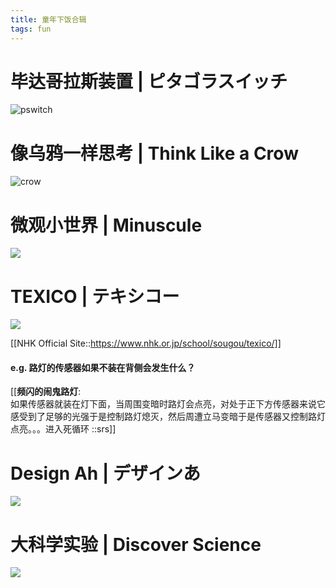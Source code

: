 ```yaml
---
title: 童年下饭合辑
tags: fun
---
```



# 毕达哥拉斯装置 | ピタゴラスイッチ

![pswitch]({https://www.youtube.com/watch?v=wI1sNMmk8oY})

# 像乌鸦一样思考 | Think Like a Crow

![crow]({https://www.youtube.com/watch?v=L_8Y6zFOG6w&list=PL_JzOPwZ4dRhs98g8Lm6kjEBnODvgi83l&index=6})


# 微观小世界 | Minuscule

![]({https://www.youtube.com/watch?v=pn4u1JN84GU&list=PLGA5VYAbDkwjpqWO6V2DF9bihd2rPJC7g&index=1})


# TEXICO | テキシコー

![]({https://www.youtube.com/watch?v=xfmI1b4HZzo})

[[NHK Official Site::https://www.nhk.or.jp/school/sougou/texico/]]

#### e.g. 路灯的传感器如果不装在背侧会发生什么？

[[**频闪的闹鬼路灯**:<br> 如果传感器就装在灯下面，当周围变暗时路灯会点亮，对处于正下方传感器来说它感受到了足够的光强于是控制路灯熄灭，然后周遭立马变暗于是传感器又控制路灯点亮。。。进入死循环
::srs]]

# Design Ah | デザインあ

![]({https://www.youtube.com/watch?v=eByMoXbIGVE&list=PLL5N4IYzRhsGI4Y04JFZfI9M9Z2fobwZM&index=1})

# 大科学实验 | Discover Science

![]({https://www.youtube.com/watch?v=PG265V2p1vc&list=PLiMK5Oala1CC2HZPDY12IaPqogIef8ilz})

<!-- thanks to https://github.com/jeffreytse/jekyll-spaceship  for embedding -->